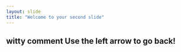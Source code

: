 ```yaml
---
layout: slide
title: "Welcome to your second slide"
---
```

witty comment
Use the left arrow to go back!
---
